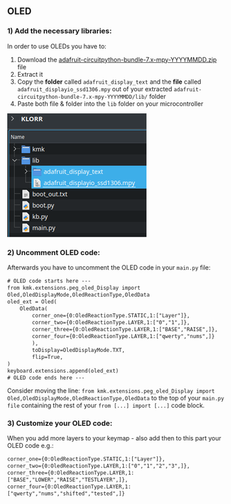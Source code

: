 ## OLED

### 1) Add the necessary libraries: 
In order to use OLEDs you have to:

1) Download the [adafruit-circuitpython-bundle-7.x-mpy-YYYYMMDD.zip](https://github.com/adafruit/Adafruit_CircuitPython_Bundle/releases/) file
2) Extract it
3) Copy the **folder** called `adafruit_display_text` and the **file** called `adafruit_displayio_ssd1306.mpy` out of your extracted `adafruit-circuitpython-bundle-7.x-mpy-YYYYMMDD/lib/` folder
4) Paste both file & folder into the `lib` folder on your microcontroller

<p>
  <img alt="OLED lib folder" src="images/OLED_lib.png">
</p>

### 2) Uncomment OLED code:
Afterwards you have to uncomment the OLED code in your `main.py` file:

```
# OLED code starts here ---
from kmk.extensions.peg_oled_Display import Oled,OledDisplayMode,OledReactionType,OledData
oled_ext = Oled(
    OledData(
        corner_one={0:OledReactionType.STATIC,1:["Layer"]},
        corner_two={0:OledReactionType.LAYER,1:["0","1",]},
        corner_three={0:OledReactionType.LAYER,1:["BASE","RAISE",]},
        corner_four={0:OledReactionType.LAYER,1:["qwerty","nums",]}
        ),
        toDisplay=OledDisplayMode.TXT,
        flip=True,
)
keyboard.extensions.append(oled_ext)
# OLED code ends here ---
```

Consider moving the line: `from kmk.extensions.peg_oled_Display import Oled,OledDisplayMode,OledReactionType,OledData` 
to the top of your `main.py file` containing the rest of your `from [...] import [...]` code block.

### 3) Customize your OLED code:
When you add more layers to your keymap - also add then to this part your OLED code e.g.:

```
corner_one={0:OledReactionType.STATIC,1:["Layer"]},
corner_two={0:OledReactionType.LAYER,1:["0","1","2","3",]},
corner_three={0:OledReactionType.LAYER,1:["BASE","LOWER","RAISE","TESTLAYER",]},
corner_four={0:OledReactionType.LAYER,1:["qwerty","nums","shifted","tested",]}
```


